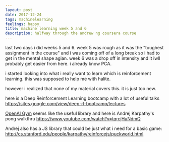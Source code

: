 ```yaml
---
layout: post
date: 2017-12-24
tags: machinelearning
feelings: happy
title: machine learning week 5 and 6
description: halfway through the andrew ng coursera course
---
```


last two days i did weeks 5 and 6. week 5 was rough as it was the "toughest assignment in the course" and i was coming off of a long break so i had to get in the mental shape agian. week 6 was a drop off in intensity and it iwll probably get easier from here. i already know PCA.

i started looking into what i really want to learn which is reinforcement learning. this was supposed to help me with halite.

however i realized that none of my material covers this. it is just too new.


here is a Deep Reinforcement Learning bootcamp with a lot of useful talks <https://sites.google.com/view/deep-rl-bootcamp/lectures>

[OpenAI Gym](https://github.com/openai/gym) seems like the useful library and here is Andrej Karpathy's pong walkthru <https://www.youtube.com/watch?v=tqrcjHuNdmQ>

Andrej also has a JS library that could be just what i need for a basic game: <http://cs.stanford.edu/people/karpathy/reinforcejs/puckworld.html>
